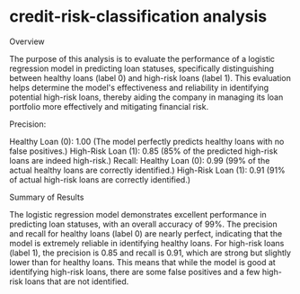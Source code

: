 # credit-risk-classification analysis

Overview

The purpose of this analysis is to evaluate the performance of a logistic regression model in predicting loan statuses, specifically distinguishing between healthy loans (label 0) and high-risk loans (label 1). This evaluation helps determine the model's effectiveness and reliability in identifying potential high-risk loans, thereby aiding the company in managing its loan portfolio more effectively and mitigating financial risk.




Precision:


Healthy Loan (0): 1.00 (The model perfectly predicts healthy loans with no false positives.)
High-Risk Loan (1): 0.85 (85% of the predicted high-risk loans are indeed high-risk.)
Recall:
Healthy Loan (0): 0.99 (99% of the actual healthy loans are correctly identified.)
High-Risk Loan (1): 0.91 (91% of actual high-risk loans are correctly identified.)

Summary of Results


The logistic regression model demonstrates excellent performance in predicting loan statuses, with an overall accuracy of 99%. The precision and recall for healthy loans (label 0) are nearly perfect, indicating that the model is extremely reliable in identifying healthy loans. For high-risk loans (label 1), the precision is 0.85 and recall is 0.91, which are strong but slightly lower than for healthy loans. This means that while the model is good at identifying high-risk loans, there are some false positives and a few high-risk loans that are not identified.


